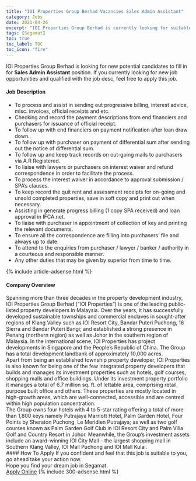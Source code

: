 ```yaml
---
title: "IOI Properties Group Berhad Vacancies Sales Admin Assistant" 
category: Jobs 
date: 2021-04-26 
excerpt: "IOI Properties Group Berhad is currently looking for suitable person to fill in the Sales Admin Assistant which based in Segamat" 
tags: [Segamat] 
toc: true 
toc_label: TOC 
toc_icon: "fire" 
--- 
```


<p>IOI Properties Group Berhad is looking for new potential candidates to fill in for <b>Sales Admin Assistant</b> position. If you currently looking for new job opportunities and qualified with the job desc, feel free to apply this job.
</p><div><div><h4>Job Description</h4></div><div><div><span><div><ul><li>To process and assist in sending out progressive billing, interest advice, misc. invoices, official receipts and etc.</li><li>Checking and record the payment descriptions from end financiers and purchasers for issuance of official receipt.</li><li>To follow up with end financiers on payment notification after loan draw down.</li><li>To follow up with purchaser on payment of differential sum after sending out the notice of differential sum.</li><li>To follow up and keep track records on out-going mails to purchasers via A.R Registered.</li><li>To liaise with lawyers or purchasers on interest waiver and refund correspondence in order to facilitate the process.</li><li>To process the interest waiver in accordance to approval submission / SPA&#8217;s clauses.</li><li>To keep record the quit rent and assessment receipts for on-going and unsold completed properties, save in soft copy and print out when necessary.</li><li>Assisting in generate progress billing (1 copy SPA received) and loan approval in IFCA.net.</li><li>To liaise with purchaser in appointment of collection of key and printing the relevant documents.</li><li>To ensure all the correspondence are filling into purchasers&#8217; file and always up to date.</li><li>To attend to the enquiries from purchaser / lawyer / banker / authority in a courteous and responsible manner.</li><li>Any other duties that may be given by superior from time to time.</li></ul></div></span></div></div></div> 
{% include article-adsense.html %} 
<div><div><h4>Company Overview</h4></div><div><div><span><div><div>
<div>
		Spanning more than three decades in the property development industry, IOI Properties Group Berhad (&#8220;IOI Properties&#8221;) is one of the leading public-listed property developers in Malaysia. Over the years, it has successfully developed sustainable townships and commercial enclaves in sought-after regions of Klang Valley such as IOI Resort City, Bandar Puteri Puchong, 16 Sierra and Bandar Puteri Bangi; and established a strong presence in Penang (northern region) as well as Johor in the southern region of Malaysia. In the international scene, IOI Properties has project developments in Singapore and the People&#8217;s Republic of China. The Group has a total development landbank of approximately 10,000 acres.</div>
<div>
		Apart from being an established township property developer, IOI Properties is also known for being one of the few integrated property developers that builds and manages its investment properties such as hotels, golf courses, shopping malls and office buildings. Under its investment property portfolio it manages a total of 6.7 million sq. ft. of lettable area, comprising retail, purpose built office and others. These properties are mostly located in high-growth areas, which are well-connected, accessible and are centred within high population concentration.</div>
<div>
		The Group owns four hotels with 4 to 5-star rating offering a total of more than 1,800 keys namely Putrajaya Marriott Hotel, Palm Garden Hotel, Four Points by Sheraton Puchong, Le Meridien Putrajaya; as well as two golf courses known as Palm Garden Golf Club in IOI Resort City and Palm Villa Golf and Country Resort in Johor. Meanwhile, the Group&#8217;s investment assets include an award-winning IOI City Mall &#8211; the largest shopping mall in Southern Klang Valley, IOI Mall Puchong and IOI Mall Kulai.</div>
</div></div></span></div></div></div> 
#### How To Apply 
If you confident and feel that this job is suitable to you, go ahead take your action now. <br/> 
Hope you find your dream job in Segamat. <br/> 
<a href="https://www.jobstreet.com.my/en/job/sales-admin-assistant-4548147?jobId=jobstreet-my-job-4548147&" class="btn btn--info" target="_blank" rel="nofollow noopenner">Apply Online</a> 
{% include 300-adsense.html %} 